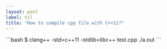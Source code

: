 ```yaml
---
layout: post
label: til
title: "How to compile cpp file with C++11?"
---
```


<p>
  
</p>
```bash
$ clang++ -std=c++11 -stdlib=libc++ test.cpp
./a.out
```

